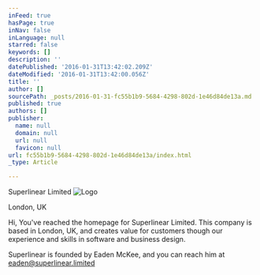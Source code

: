 ```yaml
---
inFeed: true
hasPage: true
inNav: false
inLanguage: null
starred: false
keywords: []
description: ''
datePublished: '2016-01-31T13:42:02.209Z'
dateModified: '2016-01-31T13:42:00.056Z'
title: ''
author: []
sourcePath: _posts/2016-01-31-fc55b1b9-5684-4298-802d-1e46d84de13a.md
published: true
authors: []
publisher:
  name: null
  domain: null
  url: null
  favicon: null
url: fc55b1b9-5684-4298-802d-1e46d84de13a/index.html
_type: Article

---
```

Superlinear Limited
![Logo](https://s3-us-west-2.amazonaws.com/the-grid-img/p/31bd7d52ca529db31a13469c32a0637b7d1e4968.png)

London, UK

Hi, You've reached the homepage for Superlinear Limited. This company is based in London, UK, and creates value for customers though our experience and skills in software and business design.

Superlinear is founded by Eaden McKee, and you can reach him at  [eaden@superlinear.limited][0]

[0]: mailto:eaden@superlinear.limited